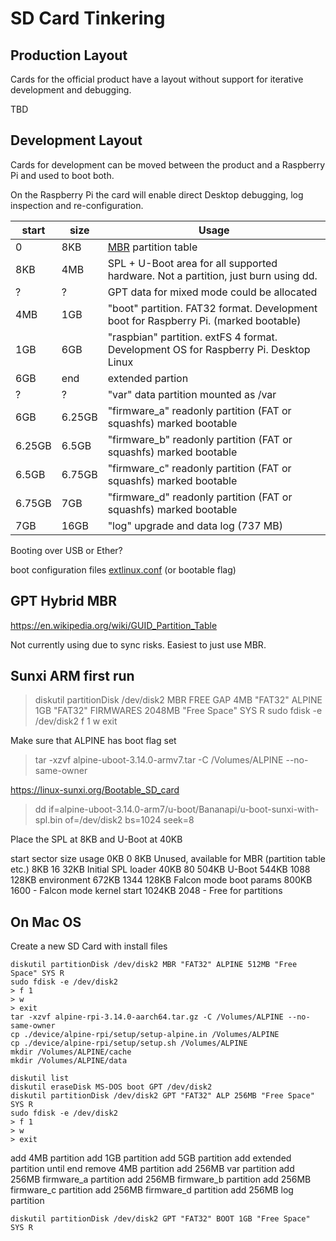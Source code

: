 # SD Card Tinkering

## Production Layout

Cards for the official product have a layout without support for iterative development and debugging.

TBD


## Development Layout

Cards for development can be moved between the product and a Raspberry Pi and used to boot both.

On the Raspberry Pi the card will enable direct Desktop debugging, log inspection and re-configuration.

start  | size   | Usage
-------|--------|--------
0      | 8KB    | [MBR](https://www.easeus.com/resource/fat32-disk-structure.htm) partition table
8KB    | 4MB    | SPL + U-Boot area for all supported hardware. Not a partition, just burn using dd.
?      | ?      | GPT data for mixed mode could be allocated
4MB    | 1GB    | "boot" partition. FAT32 format. Development boot for Raspberry Pi. (marked bootable)
1GB    | 6GB    | "raspbian" partition. extFS 4 format. Development OS for Raspberry Pi. Desktop Linux
6GB    | end    | extended partion
?      | ?      | "var" data partition mounted as /var
6GB    | 6.25GB | "firmware_a" readonly partition (FAT or squashfs) marked bootable
6.25GB | 6.5GB  | "firmware_b" readonly partition (FAT or squashfs) marked bootable
6.5GB  | 6.75GB | "firmware_c" readonly partition (FAT or squashfs) marked bootable
6.75GB | 7GB    | "firmware_d" readonly partition (FAT or squashfs) marked bootable
7GB    | 16GB   | "log" upgrade and data log (737 MB)


Booting over USB or Ether?

boot configuration files [extlinux.conf](https://wiki.syslinux.org/wiki/index.php?title=EXTLINUX) (or bootable flag)

## GPT Hybrid MBR

https://en.wikipedia.org/wiki/GUID_Partition_Table

Not currently using due to sync risks. Easiest to just use MBR.


## Sunxi ARM first run

> diskutil partitionDisk /dev/disk2 MBR FREE GAP 4MB "FAT32" ALPINE 1GB "FAT32" FIRMWARES 2048MB "Free Space" SYS R
sudo fdisk -e /dev/disk2
> f 1
> w
> exit

Make sure that ALPINE has boot flag set

> tar -xzvf alpine-uboot-3.14.0-armv7.tar -C /Volumes/ALPINE --no-same-owner

https://linux-sunxi.org/Bootable_SD_card

> dd if=alpine-uboot-3.14.0-arm7/u-boot/Bananapi/u-boot-sunxi-with-spl.bin of=/dev/disk2 bs=1024 seek=8

Place the SPL at 8KB and U-Boot at 40KB


start	sector	size	usage
0KB	0	8KB	Unused, available for MBR (partition table etc.)
8KB	16	32KB	Initial SPL loader
40KB	80	504KB	U-Boot
544KB	1088	128KB	environment
672KB	1344	128KB	Falcon mode boot params
800KB	1600	-	Falcon mode kernel start
1024KB	2048	-	Free for partitions



## On Mac OS

Create a new SD Card with install files

```
diskutil partitionDisk /dev/disk2 MBR "FAT32" ALPINE 512MB "Free Space" SYS R
sudo fdisk -e /dev/disk2
> f 1
> w
> exit
tar -xzvf alpine-rpi-3.14.0-aarch64.tar.gz -C /Volumes/ALPINE --no-same-owner
cp ./device/alpine-rpi/setup/setup-alpine.in /Volumes/ALPINE
cp ./device/alpine-rpi/setup/setup.sh /Volumes/ALPINE
mkdir /Volumes/ALPINE/cache
mkdir /Volumes/ALPINE/data
```


```
diskutil list
diskutil eraseDisk MS-DOS boot GPT /dev/disk2
diskutil partitionDisk /dev/disk2 GPT "FAT32" ALP 256MB "Free Space" SYS R
sudo fdisk -e /dev/disk2
> f 1
> w
> exit
```

add 4MB partition
add 1GB partition
add 5GB partition
add extended partition until end
remove 4MB partition
add 256MB var partition
add 256MB firmware_a partition
add 256MB firmware_b partition
add 256MB firmware_c partition
add 256MB firmware_d partition
add 256MB log partition


```
diskutil partitionDisk /dev/disk2 GPT "FAT32" BOOT 1GB "Free Space" SYS R
```